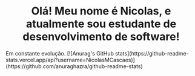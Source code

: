 
<h1 align = "center">Olá! Meu nome é Nicolas, e atualmente sou estudante de desenvolvimento de software!</h1>
Em constante evolução.
[![Anurag's GitHub stats](https://github-readme-stats.vercel.app/api?username=NicolasMCascaes)](https://github.com/anuraghazra/github-readme-stats)



